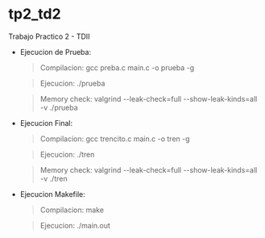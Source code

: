 # tp2_td2
Trabajo Practico 2 - TDII


- Ejecucion de Prueba: 

  > Compilacion:
                gcc preba.c main.c -o prueba -g
               
  > Ejecucion:
                ./prueba
                
  > Memory check:
                 valgrind --leak-check=full --show-leak-kinds=all -v ./prueba
                 
             
- Ejecucion Final: 

  > Compilacion:
                gcc trencito.c main.c -o tren -g
               
  > Ejecucion:
                ./tren
                
  > Memory check:
                 valgrind --leak-check=full --show-leak-kinds=all -v ./tren
                 
                 
- Ejecucion Makefile:

  > Compilacion:
                 make
                 
  > Ejecucion:
                 ./main.out
